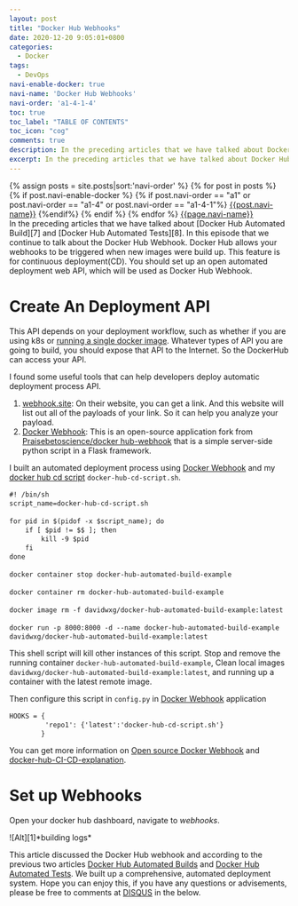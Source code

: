 ```yaml
---
layout: post
title: "Docker Hub Webhooks"
date: 2020-12-20 9:05:01+0800
categories:
  - Docker
tags:
  - DevOps
navi-enable-docker: true
navi-name: 'Docker Hub Webhooks'
navi-order: 'a1-4-1-4'
toc: true
toc_label: "TABLE OF CONTENTS"
toc_icon: "cog"
comments: true
description: In the preceding articles that we have talked about Docker Hub Automated Deployment and Docker Hub Automated Tests. In this episode that we continue to talk about the Docker Hub Webhook. Docker Hub allows your webhook triggers to be called when new images were build up. This feature is for continuous deployment. You should configure an open automatic deployment API, which will be used as Docker Hub Webhook.
excerpt: In the preceding articles that we have talked about Docker Hub Automated Deployment and Docker Hub Automated Tests. In this episode that we continue to talk about the Docker Hub Webhook. Docker Hub allows your webhook triggers to be called when new images were build up. This feature is for continuous deployment. You should configure an open automatic deployment API, which will be used as Docker Hub Webhook.
---
```

<!--navigation bar-->
<div class='navi-link-container'>
  {% assign posts = site.posts|sort:'navi-order' %}
  {% for post in posts %}
    {% if post.navi-enable-docker %}
        {% if post.navi-order == "a1" 
        or post.navi-order == "a1-4"
        or post.navi-order == "a1-4-1"%}
            <a href="{{ site.baseurl }}{{ post.url }}" class='navi-link'>{{post.navi-name}}</a>
        {%endif%}
    {% endif %}
  {% endfor %}
<a class='navi-link' href="">{{page.navi-name}}</a>
</div>
<!--navigation bar-->
In the preceding articles that we have talked about [Docker Hub Automated Build][7] and [Docker Hub Automated Tests][8]. In this episode that we continue to talk about the Docker Hub Webhook. Docker Hub allows your webhooks to be triggered when new images were build up. This feature is for continuous deployment(CD). You should set up an open automated deployment web API, which will be used as Docker Hub Webhook.

# Create An Deployment API
This API depends on your deployment workflow, such as whether if you are using k8s or [running a single docker image][10]. Whatever types of API you are going to build, you should expose that API to the Internet. So the DockerHub can access your API.

I found some useful tools that can help developers deploy automatic deployment process API. 
1. [webhook.site][2]: On their website, you can get a link. And this website will list out all of the payloads of your link. So it can help you analyze your payload.
2. [Docker Webhook][3]: This is an open-source application fork from [Praisebetoscience/docker hub-webhook][4] that is a simple server-side python script in a Flask framework. 

I built an automated deployment process using [Docker Webhook][3] and my [docker hub cd script][5] `docker-hub-cd-script.sh`.
```
#! /bin/sh
script_name=docker-hub-cd-script.sh

for pid in $(pidof -x $script_name); do
    if [ $pid != $$ ]; then
        kill -9 $pid
    fi 
done

docker container stop docker-hub-automated-build-example

docker container rm docker-hub-automated-build-example

docker image rm -f davidwxg/docker-hub-automated-build-example:latest

docker run -p 8000:8000 -d --name docker-hub-automated-build-example davidwxg/docker-hub-automated-build-example:latest
```
This shell script will kill other instances of this script. Stop and remove the running container `docker-hub-automated-build-example`, Clean local images `davidwxg/docker-hub-automated-build-example:latest`, and running up a container with the latest remote image.

Then configure this script in `config.py` in [Docker Webhook][3] application
```
HOOKS = {
         'repo1': {'latest':'docker-hub-cd-script.sh'}
        }
```

You can get more information on [Open source Docker Webhook][3] and [docker-hub-CI-CD-explanation][6].

# Set up Webhooks
Open your docker hub dashboard, navigate to *webhooks*.
<div class="imgcenter" markdown="1">
![Alt][1]*building logs*
</div>

This article discussed the Docker Hub webhook and according to the previous two articles [Docker Hub Automated Builds][7] and [Docker Hub Automated Tests][8]. We built up a comprehensive, automated deployment system. Hope you can enjoy this, if you have any questions or advisements, please be free to comments at [DISQUS][9] in the below.

[1]: /public/img/2020-12-20-docker-hub-webhooks-a.png
[2]: https://webhook.site/
[3]: https://github.com/voltwu/docker-hub-webhook
[4]: https://github.com/Praisebetoscience/dockerhub-webhook
[5]: https://github.com/voltwu/docker-hub-CI-CD-explanation/blob/main/webhooks/docker-hub-cd-script.sh
[6]: https://github.com/voltwu/docker-hub-CI-CD-explanation
[7]: https://voltwu.github.io/blog/docker/2020/12/15/docker-hub-automated-build/
[8]: https://voltwu.github.io/blog/docker/2020/12/16/docker-hub-automated-test/
[9]: https://disqus.com/
[10]: https://voltwu.github.io/blog/docker/2020/07/08/build-and-run-your-image/